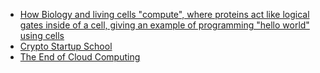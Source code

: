 
* [How Biology and living cells "compute", where proteins act like logical gates inside of a cell, giving an example of programming "hello world" using cells](https://www.youtube.com/watch?v=-1fqgrF7fXU)
* [Crypto Startup School](https://a16z.com/crypto-startup-school/)
* [The End of Cloud Computing](https://www.youtube.com/watch?v=4QTAtFaIiyc)
                
